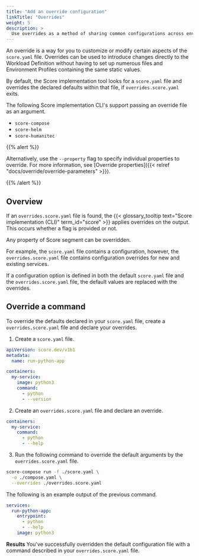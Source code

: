 ```yaml
---
title: "Add an override configuration"
linkTitle: "Overrides"
weight: 5
description: >
  Use overrides as a method of sharing common configurations across environments.
---
```


An override is a way for you to customize or modify certain aspects of the `score.yaml` file. Overrides can be used to introduce changes directly to the Workload Definition without having to set up numerous files and Environment Profiles containing the same static values.

By default, the Score implementation tool looks for a `score.yaml` file and overrides the declared defaults within that file, if `overrides.score.yaml` exits.

The following Score implementation CLI's support passing an override file as an argument.

- `score-compose`
- `score-helm`
- `score-humanitec`

{{% alert %}}

Alternatively, use the `--property` flag to specify individual properties to override. For more information, see [Override properties]({{< relref "docs/override/override-parameters" >}}).

{{% /alert %}}

## Overview

If an `overrides.score.yaml` file is found, the {{< glossary_tooltip text="Score implementation (CLI)" term_id="score" >}} applies overrides on the output. This occurs whether a flag is provided or not.

Any property of Score segment can be overridden.

For example, the `score.yaml` file contains a configuration, however, the `overrides.score.yaml` file contains configuration overrides for new and existing services.

If a configuration option is defined in both the default `score.yaml` file and the `overrides.score.yaml` file, the default values are replaced with the overrides.

## Override a command

To override the defaults declared in your `score.yaml` file, create a `overrides.score.yaml` file and declare your overrides.

1. Create a `score.yaml` file.

```yaml
apiVersion: score.dev/v1b1
metadata:
  name: run-python-app

containers:
  my-service:
    image: python3
    command:
      - python
      - --version
```

<!-- https://docs.docker.com/compose/extends/#adding-and-overriding-configuration -->

2. Create an `overrides.score.yaml` file and declare an override.

```yaml
containers:
  my-service:
    command:
      - python
      - --help
```

3. Run the following command to override the default arguments by the `overrides.score.yaml` file.

```bash
score-compose run -f ./score.yaml \
  -o ./compose.yaml \
  --overrides ./overrides.score.yaml
```

The following is an example output of the previous command.

```yaml {linenos=false,hl_lines=["4-5"]}
services:
  run-python-app:
    entrypoint:
      - python
      - --help
    image: python3
```

**Results** You've successfully overridden the default configuration file with a command described in your `overrides.score.yaml` file.

